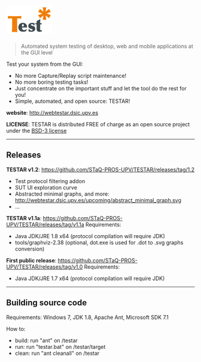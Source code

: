 # ![logo](/resources/logos/TESTAR.png)
>Automated system testing of desktop, web and mobile applications at the GUI level

Test your system from the GUI:

* No more Capture/Replay script maintenance!
* No more boring testing tasks!
* Just concentrate on the important stuff and let the tool do the rest for you!
* Simple, automated, and open source: TESTAR!

**website**: http://webtestar.dsic.upv.es

**LICENSE**: TESTAR is distributed FREE of charge as an open source project under the [BSD-3 license](http://opensource.org/licenses/BSD-3-Clause)

<hr>

## Releases

**TESTAR v1.2**: https://github.com/STaQ-PROS-UPV/TESTAR/releases/tag/1.2
* Test protocol filtering addon
* SUT UI exploration curve
* Abstracted minimal graphs, and more:
http://webtestar.dsic.upv.es/upcoming/abstract_minimal_graph.svg
* ...

**TESTAR v1.1a**: https://github.com/STaQ-PROS-UPV/TESTAR/releases/tag/v1.1a
Requirements:
* Java JDK/JRE 1.8 x64 (protocol compilation will require JDK)
* tools/graphviz-2.38 (optional, dot.exe is used for .dot to .svg graphs conversion)

**First public release**: https://github.com/STaQ-PROS-UPV/TESTAR/releases/tag/v1.0
Requirements:
* Java JDK/JRE 1.7 x64 (protocol compilation will require JDK)

<hr>

## Building source code

Requirements: Windows 7, JDK 1.8, Apache Ant, Microsoft SDK 7.1

How to:
* build: run "ant" on /testar
* run: run "testar.bat" on /testar/target
* clean: run "ant cleanall" on /testar
